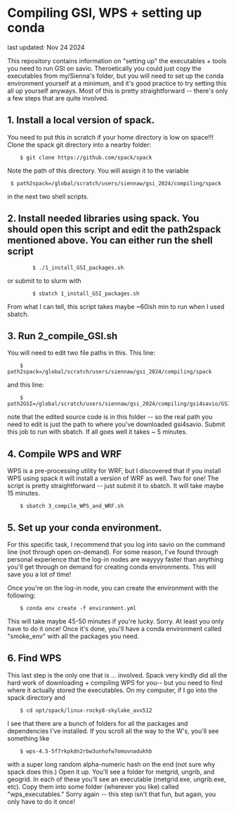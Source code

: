 # Compiling GSI, WPS + setting up conda 
last updated: Nov 24 2024

This repository contains information on "setting up" the executables + tools you need to run GSI on savio. Theroetically you could just copy the executables from my/Sienna's folder, but you will need to set up the conda environment yourself at a minimum, and it's good practice to try setting this all up yourself anyways. Most of this is pretty straightforward -- there's only a few steps that are quite involved. 


## 1. Install a local version of spack. 
You need to put this in scratch if your home directory is low on space!!! Clone the spack git directory into a nearby folder:

        $ git clone https://github.com/spack/spack
   
Note the path of this directory. You will assign it to the variable  

     $ path2spack=/global/scratch/users/siennaw/gsi_2024/compiling/spack

in the next two shell scripts. 

## 2. Install needed libraries using spack. You should open this script and edit the path2spack mentioned above. You can either run the shell script 

            $ ./1_install_GSI_packages.sh 

or submit to to slurm with 

            $ sbatch 1_install_GSI_packages.sh
            
From what I can tell, this script takes maybe ~60ish min to run when I used sbatch.

## 3. Run 2_compile_GSI.sh
You will need to edit two file paths in this. This line:

        $ path2spack=/global/scratch/users/siennaw/gsi_2024/compiling/spack

and this line:

        $ path2GSI=/global/scratch/users/siennaw/gsi_2024/compiling/gsi4savio/GSIall

note that the edited source code is in this folder -- so the real path you need to edit is just the path to where you've downloaded gsi4savio. Submit this job to run with sbatch. If all goes well it takes ~ 5 minutes.

## 4. Compile WPS and WRF
WPS is a pre-processing utility for WRF, but I discovered that if you install WPS using spack it will install a version of WRF as well. Two for one! The script is pretty straightforward -- just submit it to sbatch. It will take maybe 15 minutes.

        $ sbatch 3_compile_WPS_and_WRF.sh

## 5. Set up your conda environment.
For this specific task, I recommend that you log into savio on the command line (not through open on-demand). For some reason, I've found through personal experience that the log-in nodes are wayyyy faster than anything you'll get through on demand for creating conda environments. This will save you a lot of time! 

Once you're on the log-in node, you can create the environment with the following:

        $ conda env create -f environment.yml

This will take maybe 45-50 minutes if you're lucky. Sorry. At least you only have to do it once! Once it's done, you'll have a conda environment called "smoke_env" with all the packages you need. 

## 6. Find WPS
This last step is the only one that is ... involved. Spack very kindly did all the hard work of downloading + compiling WPS for you-- but you need to find where it actually stored the executables. On my computer, if I go into the spack directory and 

        $ cd opt/spack/linux-rocky8-skylake_avx512

I see that there are a bunch of folders for all the packages and dependencies I've installed. If you scroll all the way to the W's, you'll see something like

        $ wps-4.5-5f7rkpkdn2rbw3unhofw7omuvnadukhb
        
with a super long random alpha-numeric hash on the end (not sure why spack does this.) Open it up. You'll see a folder for metgrid, ungrib, and geogrid. In each of these you'll see an executable (metgrid.exe, ungrib.exe, etc). Copy them into some folder (wherever you like) called "wps_executables." Sorry again -- this step isn't that fun, but again, you only have to do it once! 


        

